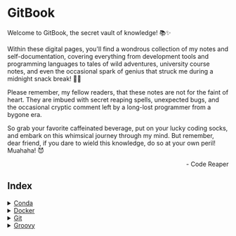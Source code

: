 # GitBook

Welcome to GitBook, the secret vault of knowledge! 📚✨

Within these digital pages, you'll find a wondrous collection of my notes and self-documentation, covering everything from development tools and programming languages to tales of wild adventures, university course notes, and even the occasional spark of genius that struck me during a midnight snack break! 🍕🚀

Please remember, my fellow readers, that these notes are not for the faint of heart. They are imbued with secret reaping spells, unexpected bugs, and the occasional cryptic comment left by a long-lost programmer from a bygone era.

So grab your favorite caffeinated beverage, put on your lucky coding socks, and embark on this whimsical journey through my mind. But remember, dear friend, if you dare to wield this knowledge, do so at your own peril! Muahaha! 😈

<p align="right">- Code Reaper<p>

## Index

<details>
  <summary> <a href="./devdocs/conda/conda .md"> Conda </a> </summary>

- [Conda](#conda)
- [Installation](#installation)
- [Environment Management](#environment-management)
- [Package Management](#package-management)
- [Managing Channels](#managing-channels)
- [Miscellaneous Commands](#miscellaneous-commands)
- [Further Reading](#further-reading)

</details>

<details>
  <summary> <a href="./devdocs/docker/docker.md"> Docker </a> </summary>

- [Docker](#docker)
- [Installation](#installation)
- [Basic Commands](#basic-commands)
- [Container Management](#container-management)
- [Port Mapping](#port-mapping)
- [Example](#example)
- [Image Management](#image-management)
- [Volume Management](#volume-management)
- [Network Management](#network-management)
- [Miscellaneous Commands](#miscellaneous-commands)
- [Further Reading](#further-reading)

</details>

<details>
  <summary> <a href="./devdocs/git/git.md"> Git </a> </summary>

- [Git](#git)
- [Installation](#installation)
- [Repository Initialization](#repository-initialization)
- [Configuration](#configuration)
- [Branches](#branches)
- [Committing Changes](#committing-changes)
- [Updating and Synchronizing](#updating-and-synchronizing)
- [History and Logs](#history-and-logs)
- [Remote Repository](#remote-repository)
- [Undoing Changes](#undoing-changes)
- [Stash](#stash)
- [Collaboration and Advanced Operations](#collaboration-and-advanced-operations)
- [Further Reading](#further-reading)

</details>

<details>
  <summary> <a href="./devdocs/groovy/groovy.md"> Groovy </a> </summary>

- [Groovy](#groovy)
- [Table of contents](#table-of-contents)
- [Key features](#key-features)
- [def Keyword](#def-keyword)
- [Parenthesis Usage](#parenthesis-usage)
- [Strings](#strings)
- [Closures](#closures)
- [Lists](#lists)
- [Maps](#maps)
- [File I/O](#file-io)
- [Console I/O](#console-io)
- [Math](#math)
- [Random](#random)
- [Executing Groovy scripts](#executing-groovy-scripts)

</details>
